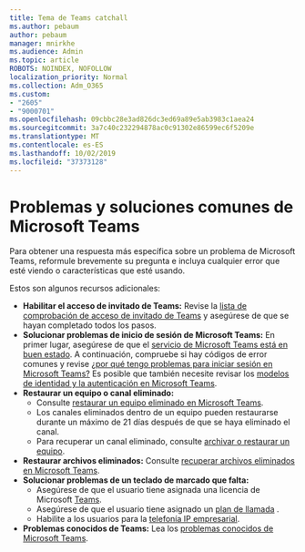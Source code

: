 ```yaml
---
title: Tema de Teams catchall
ms.author: pebaum
author: pebaum
manager: mnirkhe
ms.audience: Admin
ms.topic: article
ROBOTS: NOINDEX, NOFOLLOW
localization_priority: Normal
ms.collection: Adm_O365
ms.custom:
- "2605"
- "9000701"
ms.openlocfilehash: 09cbbc28e3ad826dc3ed69a89e5ab3983c1aea24
ms.sourcegitcommit: 3a7c40c232294878ac0c91302e86599ec6f5209e
ms.translationtype: MT
ms.contentlocale: es-ES
ms.lasthandoff: 10/02/2019
ms.locfileid: "37373128"
---
```

# <a name="teams-common-issues-and-resolutions"></a>Problemas y soluciones comunes de Microsoft Teams

Para obtener una respuesta más específica sobre un problema de Microsoft Teams, reformule brevemente su pregunta e incluya cualquier error que esté viendo o características que esté usando.

Estos son algunos recursos adicionales:

- **Habilitar el acceso de invitado de Teams:** Revise la [lista de comprobación de acceso de invitado de Teams](https://docs.microsoft.com/microsoftteams/guest-access-checklist) y asegúrese de que se hayan completado todos los pasos.
- **Solucionar problemas de inicio de sesión de Microsoft Teams:** En primer lugar, asegúrese de que el [servicio de Microsoft Teams está en buen estado](https://admin.microsoft.com/Adminportal/Home?source=applauncher#/servicehealth). A continuación, compruebe si hay códigos de error comunes y revise [¿por qué tengo problemas para iniciar sesión en Microsoft Teams?](https://support.office.com/article/a02f683b-61a3-4008-9447-ee60c5593b0f)  Es posible que también necesite revisar los [modelos de identidad y la autenticación en Microsoft Teams](https://docs.microsoft.com/MicrosoftTeams/identify-models-authentication).
- **Restaurar un equipo o canal eliminado:** 
    - Consulte [restaurar un equipo eliminado en Microsoft Teams](https://blogs.technet.microsoft.com/skypehybridguy/2017/07/23/restoring-a-deleted-team-in-microsoft-teams/).
    - Los canales eliminados dentro de un equipo pueden restaurarse durante un máximo de 21 días después de que se haya eliminado el canal. 
    - Para recuperar un canal eliminado, consulte [archivar o restaurar un equipo](https://support.office.com/article/archive-or-restore-a-team-dc161cfd-b328-440f-974b-5da5bd98b5a7).
- **Restaurar archivos eliminados:** Consulte [recuperar archivos eliminados en Microsoft Teams](https://support.office.com/article/recover-deleted-files-in-teams-a591d771-89a6-49e2-ab7e-271936fe3c4e).
- **Solucionar problemas de un teclado de marcado que falta:**  
    - Asegúrese de que el usuario tiene asignada una licencia de Microsoft [Teams](https://docs.microsoft.com/MicrosoftTeams/assign-teams-licenses).
    - Asegúrese de que el usuario tiene asignado un [plan de llamada](https://docs.microsoft.com/MicrosoftTeams/calling-plan-landing-page) .
    - Habilite a los usuarios para la [telefonía IP empresarial](https://docs.microsoft.com/en-us/skypeforbusiness/skype-for-business-hybrid-solutions/plan-your-phone-system-cloud-pbx-solution/enable-users-for-enterprise-voice-online-and-phone-system-voicemail#to-enable-your-users-for-phone-system-in-office-365-voice-and-voicemail).
- **Problemas conocidos de Teams:** Lea los [problemas conocidos de Microsoft Teams](https://docs.microsoft.com/microsoftteams/known-issues).